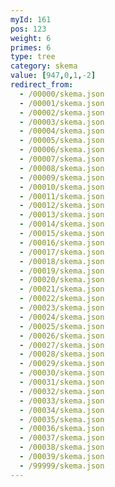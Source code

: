 ```yaml
---
myId: 161
pos: 123
weight: 6
primes: 6
type: tree
category: skema
value: [947,0,1,-2]
redirect_from:
  - /00000/skema.json
  - /00001/skema.json
  - /00002/skema.json
  - /00003/skema.json
  - /00004/skema.json
  - /00005/skema.json
  - /00006/skema.json
  - /00007/skema.json
  - /00008/skema.json
  - /00009/skema.json
  - /00010/skema.json
  - /00011/skema.json
  - /00012/skema.json
  - /00013/skema.json
  - /00014/skema.json
  - /00015/skema.json
  - /00016/skema.json
  - /00017/skema.json
  - /00018/skema.json
  - /00019/skema.json
  - /00020/skema.json
  - /00021/skema.json
  - /00022/skema.json
  - /00023/skema.json
  - /00024/skema.json
  - /00025/skema.json
  - /00026/skema.json
  - /00027/skema.json
  - /00028/skema.json
  - /00029/skema.json
  - /00030/skema.json
  - /00031/skema.json
  - /00032/skema.json
  - /00033/skema.json
  - /00034/skema.json
  - /00035/skema.json
  - /00036/skema.json
  - /00037/skema.json
  - /00038/skema.json
  - /00039/skema.json
  - /99999/skema.json
---
```


